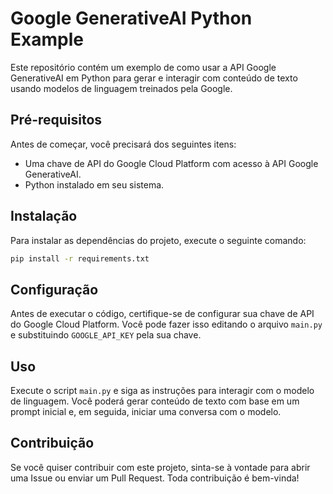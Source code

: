 # Google GenerativeAI Python Example

Este repositório contém um exemplo de como usar a API Google GenerativeAI em Python para gerar e interagir com conteúdo de texto usando modelos de linguagem treinados pela Google.

## Pré-requisitos

Antes de começar, você precisará dos seguintes itens:
- Uma chave de API do Google Cloud Platform com acesso à API Google GenerativeAI.
- Python instalado em seu sistema.

## Instalação

Para instalar as dependências do projeto, execute o seguinte comando:

```bash
pip install -r requirements.txt
```

## Configuração

Antes de executar o código, certifique-se de configurar sua chave de API do Google Cloud Platform. Você pode fazer isso editando o arquivo `main.py` e substituindo `GOOGLE_API_KEY` pela sua chave.

## Uso

Execute o script `main.py` e siga as instruções para interagir com o modelo de linguagem. Você poderá gerar conteúdo de texto com base em um prompt inicial e, em seguida, iniciar uma conversa com o modelo.

## Contribuição

Se você quiser contribuir com este projeto, sinta-se à vontade para abrir uma Issue ou enviar um Pull Request. Toda contribuição é bem-vinda!


